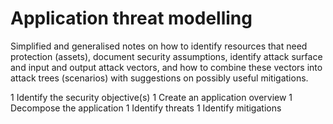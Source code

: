 # Application threat modelling

Simplified and generalised notes on how to identify resources that need protection (assets), document security assumptions, identify attack surface and input and output attack vectors, and how to combine these vectors into attack trees (scenarios) with suggestions on possibly useful mitigations. 

1 Identify the security objective(s)
1 Create an application overview
1 Decompose the application
1 Identify threats
1 Identify mitigations